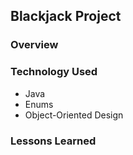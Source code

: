 ## Blackjack Project

### Overview

### Technology Used

* Java
* Enums
* Object-Oriented Design

### Lessons Learned
